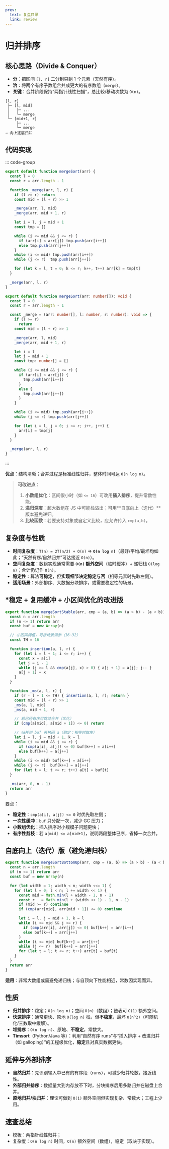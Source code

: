 ```yaml
---
prev:
  text: 复盘目录
  link: review
---
```


# 归并排序

## 核心思路（Divide & Conquer）

- **分**：把区间 `[l, r]` 二分到只剩 1 个元素（天然有序）。
- **治**：将两个有序子数组合并成更大的有序数组（`merge`）。
- **关键**：合并阶段保持“两指针线性扫描”，总比较/移动次数为 `O(n)`。

```
[l, r]
 ├─ [l, mid]
 │   ├─ ...
 │   └─ merge
 └─ [mid+1, r]
     ├─ ...
     └─ merge
→ 向上逐层归并
```

## 代码实现

::: code-group

```js [mergeSortStable.js]
export default function mergeSort(arr) {
  const l = 0
  const r = arr.length - 1

  function _merge(arr, l, r) {
    if (l >= r) return
    const mid = (l + r) >> 1

    _merge(arr, l, mid)
    _merge(arr, mid + 1, r)

    let i = l, j = mid + 1
    const tmp = []

    while (i <= mid && j <= r) {
      if (arr[i] < arr[j]) tmp.push(arr[i++])
      else tmp.push(arr[j++])
    }
    while (i <= mid) tmp.push(arr[i++])
    while (j <= r)  tmp.push(arr[j++])

    for (let k = l, t = 0; k <= r; k++, t++) arr[k] = tmp[t]
  }

  _merge(arr, l, r)
}
```

```ts [mergeSortStable.ts]
export default function mergeSort(arr: number[]): void {
  const l = 0
  const r = arr.length - 1

  const _merge = (arr: number[], l: number, r: number): void => {
    if (l >= r)
      return
    const mid = (l + r) >> 1

    _merge(arr, l, mid)
    _merge(arr, mid + 1, r)

    let i = l
    let j = mid + 1
    const tmp: number[] = []

    while (i <= mid && j <= r) {
      if (arr[i] < arr[j]) {
        tmp.push(arr[i++])
      }
      else {
        tmp.push(arr[j++])
      }
    }

    while (i <= mid) tmp.push(arr[i++])
    while (j <= r) tmp.push(arr[j++])

    for (let i = l, j = 0; i <= r; i++, j++) {
      arr[i] = tmp[j]
    }
  }

  _merge(arr, l, r)
}
```

:::

**优点**：结构清晰；合并过程是标准线性归并，整体时间可达 `O(n log n)`。

> **可改进点**：
>
> 1. **小数组优化**：区间很小时（如 `<= 16`）可改用**插入排序**，提升常数性能。
> 2. **递归深度**：超大数组在 JS 中可能栈溢出；可用\*\*自底向上（迭代）\*\*版本避免递归。
> 3. **比较函数**：若要支持对象或自定义比较，应允许传入 `cmp(a,b)`。

## 复杂度与性质

- **时间复杂度**：`T(n) = 2T(n/2) + O(n)` ⇒ **`O(n log n)`**（最好/平均/最坏均如此；“天然有序/自然归并”可达接近 `O(n)`）。
- **空间复杂度**：数组实现通常需要 **`O(n)` 额外空间**（临时缓冲）+ 递归栈 `O(log n)`；合计仍记作 `O(n)`。
- **稳定性**：算法**可稳定**，但**实现细节决定稳定与否**（相等元素时先取左侧）。
- **适用场景**：外部排序、大数据分块排序，或需要稳定性的场景。

## \*稳定 + 复用缓冲 + 小区间优化的改进版

```js
export function mergeSortStable(arr, cmp = (a, b) => (a > b) - (a < b)) {
  const n = arr.length
  if (n <= 1) return arr
  const buf = new Array(n)

  // 小区间阈值，可按场景调参（16~32）
  const TH = 16

  function insertion(a, l, r) {
    for (let i = l + 1; i <= r; i++) {
      const x = a[i]
      let j = i - 1
      while (j >= l && cmp(a[j], x) > 0) { a[j + 1] = a[j]; j-- }
      a[j + 1] = x
    }
  }

  function _ms(a, l, r) {
    if (r - l + 1 <= TH) { insertion(a, l, r); return }
    const mid = (l + r) >> 1
    _ms(a, l, mid)
    _ms(a, mid + 1, r)

    // 若已经有序可跳过合并（优化）
    if (cmp(a[mid], a[mid + 1]) <= 0) return

    // 归并到 buf 再拷回 a（稳定：相等时取左）
    let i = l, j = mid + 1, k = l
    while (i <= mid && j <= r) {
      if (cmp(a[i], a[j]) <= 0) buf[k++] = a[i++]
      else buf[k++] = a[j++]
    }
    while (i <= mid) buf[k++] = a[i++]
    while (j <= r)  buf[k++] = a[j++]
    for (let t = l; t <= r; t++) a[t] = buf[t]
  }

  _ms(arr, 0, n - 1)
  return arr
}
```

要点：

- **稳定性**：`cmp(a[i], a[j]) <= 0` 时优先取左侧；
- **一次性缓冲**：`buf` 只分配一次，减少 GC 压力；
- **小数组优化**：插入排序对小规模子问题更快；
- **有序性剪枝**：若 `a[mid] <= a[mid+1]`，说明两段整体已序，省掉一次合并。

## 自底向上（迭代）版（避免递归栈）

```js
export function mergeSortBottomUp(arr, cmp = (a, b) => (a > b) - (a < b)) {
  const n = arr.length
  if (n <= 1) return arr
  const buf = new Array(n)

  for (let width = 1; width < n; width <<= 1) {
    for (let l = 0; l < n; l += width << 1) {
      const mid = Math.min(l + width - 1, n - 1)
      const r   = Math.min(l + (width << 1) - 1, n - 1)
      if (mid >= r) continue
      if (cmp(arr[mid], arr[mid + 1]) <= 0) continue

      let i = l, j = mid + 1, k = l
      while (i <= mid && j <= r) {
        if (cmp(arr[i], arr[j]) <= 0) buf[k++] = arr[i++]
        else buf[k++] = arr[j++]
      }
      while (i <= mid) buf[k++] = arr[i++]
      while (j <= r)  buf[k++] = arr[j++]
      for (let t = l; t <= r; t++) arr[t] = buf[t]
    }
  }
  return arr
}
```

**适用**：非常大数组或需避免递归栈；与自顶向下性能相近，常数因实现而异。

## 性质

- **归并排序**：稳定；`O(n log n)`；空间 `O(n)`（数组）；链表可 `O(1)` 额外空间。
- **快速排序**：通常更快、原地 `O(log n)` 栈，但**不稳定**，最坏 `O(n^2)`（可随机化/三数取中缓解）。
- **堆排序**：`O(n log n)`、原地、**不稳定**，常数大。
- **Timsort**（Python/Java 等）：利用“自然有序 runs”与“插入排序 + 改进归并（如 galloping）”的工程级优化，**稳定**且对真实数据更快。

## 延伸与外部排序

- **自然归并**：先识别输入中已有的有序段（runs），可减少归并轮数，接近线性。
- **外部归并排序**：数据量大到内存放不下时，分块排序后用多路归并在磁盘上合并。
- **原地归并/块归并**：理论可做到 `O(1)` 额外空间但实现复杂、常数大；工程上少用。

## 速查总结

- 模板：两指针线性归并；
- 复杂度：`O(n log n)` 时间，`O(n)` 额外空间（数组），稳定（取决于实现）。
